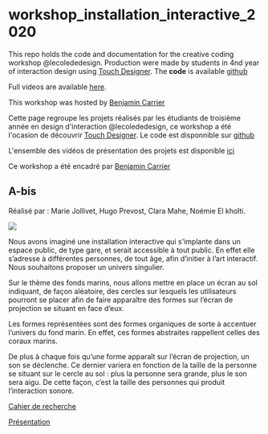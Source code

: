 # workshop_installation_interactive_2020
This repo holds the code and documentation for the creative coding workshop @lecolededesign. Production were made by students in 4nd year of interaction design using [Touch Designer](https://derivative.ca/). The **code** is available [github](https://github.com/AtelierNum/workshop_installation_interactive_2020)

Full videos are available [here](https://github.com/AtelierNum/workshop_installation_interactive/releases/tag/1.0).

This workshop was hosted by [Benjamin Carrier](https://www.instagram.com/benjarier/)


Cette page regroupe les projets réalisés par les étudiants de troisième année en design d'interaction @lecolededesign, ce workshop a été l'ocasion de découvrir [Touch Designer](https://derivative.ca/). Le code est disponnible sur [github](https://github.com/AtelierNum/workshop_code_creatif_1920)


L'ensemble des vidéos de présentation des projets est disponible [ici](https://github.com/AtelierNum/workshop_installation_interactive/releases/tag/1.0)

Ce workshop a été encadré par [Benjamin Carrier](https://www.instagram.com/benjarier/)


## A-bis

Réalisé par : Marie Jollivet, Hugo Prevost, Clara Mahe, Noémie El kholti.

![](A-bis/A-bis.gif)

Nous avons imaginé une installation interactive qui s'implante dans un espace public, de type gare, et serait accessible à tout public. En effet elle s’adresse à différentes personnes, de tout âge, afin d’initier à l’art interactif. Nous souhaitons proposer un univers singulier.

Sur le thème des fonds marins, nous allons mettre en place un écran au sol indiquant, de façon aléatoire, des cercles sur lesquels les utilisateurs pourront se placer afin de faire apparaître des formes sur l’écran de projection se situant en face d’eux.

Les formes représentées sont des formes organiques de sorte à accentuer l’univers du fond marin. En effet, ces formes abstraites rappellent celles des coraux marins.

De plus à chaque fois qu’une forme apparaît sur l’écran de projection, un son se déclenche. Ce dernier variera en fonction de la taille de la personne se situant sur le cercle au sol : plus la personne sera grande, plus le son sera aigu. De cette façon, c’est la taille des personnes qui produit l’interaction sonore.

[Cahier de recherche](https://github.com/AtelierNum/workshop_installation_interactive_2020/blob/master/A-bis/documentation.pdf)

[Présentation](https://github.com/AtelierNum/workshop_installation_interactive_2020/blob/master/A-bis/presentation.pdf)





